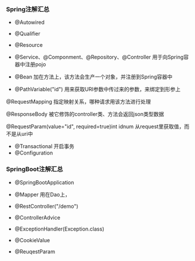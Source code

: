 ### Spring注解汇总

- @Autowired
- @Qualifier
- @Resource
- @Service、@Componment、@Repository、@Controller 用于向Spring容器中注册pojo
- @Bean  加在方法上，该方法会生产一个对象，并注册到Spring容器中


- @PathVariable("id")    用来获取URI参数中传过来的参数，来绑定到形参上

@RequestMapping   指定映射关系，哪种请求用该方法进行处理

@ResponseBody   被它修饰的controller类、方法会返回json类型数据

@RequestParam(value\="id", required\=true)int idnum  从request里获取值，而不是从uri中

- @Transactional  开启事务
- @Configuration




### SpringBoot注解汇总

- @SpringBootApplication

- @Mapper  用在Dao上，
- @RestController("/demo")
- @ControllerAdvice 
- @ExceptionHandler(Exception.class)
- @CookieValue
- @ReuqestParam